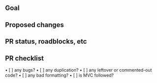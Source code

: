 ## Goal

## Proposed changes

## PR status, roadblocks, etc
 
## PR checklist 

• [ ] any bugs? 
• [ ] any duplication?
• [ ] any leftover or commented-out code?
• [ ] any bad formatting?
• [ ] is MVC followed?
